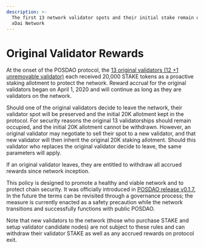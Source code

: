 ```yaml
---
description: >-
  The first 13 network validator spots and their initial stake remain on the
  xDai Network
---
```


# Original Validator Rewards

At the onset of the POSDAO protocol, the [13 original validators \(12 +1 unremovable validator\)](../../about-xdai/news-and-information/current-xdai-validators.md) each received 20,000 STAKE tokens as a proactive staking allotment to protect the network. Reward accrual for the original validators began on April 1, 2020 and will continue as long as they are validators on the network.

Should one of the original validators decide to leave the network, their validator spot will be preserved and the initial 20K allotment kept in the protocol. For security reasons the original 13 validatorships should remain occupied, and the initial 20K allotment cannot be withdrawn. However, an original validator may negotiate to sell their spot to a new validator, and that new validator will then inherit the original 20K staking allotment. Should this validator who replaces the original validator decide to leave, the same parameters will apply.

If an original validator leaves, they are entitled to withdraw all accrued rewards since network inception.

This policy is designed to promote a healthy and viable network and to protect chain security. It was officially introduced in [POSDAO release v0.1.7.](https://github.com/poanetwork/posdao-contracts/releases/tag/v0.1.7)  In the future the terms can be revisited through a governance process; the measure is currently enacted as a safety precaution while the network transitions and successfully functions with public POSDAO.

Note that new validators to the network \(those who purchase STAKE and setup validator candidate nodes\) are not subject to these rules and can withdraw their validator STAKE as well as any accrued rewards on protocol exit.


